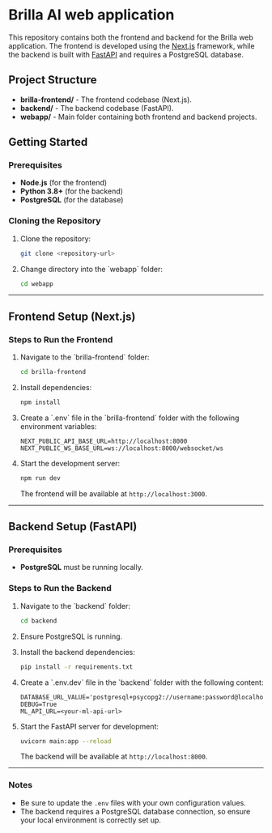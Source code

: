 
# Brilla AI web application

This repository contains both the frontend and backend for the Brilla web application. The frontend is developed using the [Next.js](https://nextjs.org/) framework, while the backend is built with [FastAPI](https://fastapi.tiangolo.com/) and requires a PostgreSQL database.

## Project Structure

- **brilla-frontend/** - The frontend codebase (Next.js).
- **backend/** - The backend codebase (FastAPI).
- **webapp/** - Main folder containing both frontend and backend projects.

## Getting Started

### Prerequisites

- **Node.js** (for the frontend)
- **Python 3.8+** (for the backend)
- **PostgreSQL** (for the database)

### Cloning the Repository

1. Clone the repository:

   ```bash
   git clone <repository-url>
   ```

2. Change directory into the \`webapp\` folder:

   ```bash
   cd webapp
   ```

---

## Frontend Setup (Next.js)

### Steps to Run the Frontend

1. Navigate to the \`brilla-frontend\` folder:

   ```bash
   cd brilla-frontend
   ```

2. Install dependencies:

   ```bash
   npm install
   ```

3. Create a \`.env\` file in the \`brilla-frontend\` folder with the following environment variables:

   ```
   NEXT_PUBLIC_API_BASE_URL=http://localhost:8000
   NEXT_PUBLIC_WS_BASE_URL=ws://localhost:8000/websocket/ws
   ```

4. Start the development server:

   ```bash
   npm run dev
   ```

   The frontend will be available at `http://localhost:3000`.

---

## Backend Setup (FastAPI)

### Prerequisites

- **PostgreSQL** must be running locally.

### Steps to Run the Backend

1. Navigate to the \`backend\` folder:

   ```bash
   cd backend
   ```

2. Ensure PostgreSQL is running.

3. Install the backend dependencies:

   ```bash
   pip install -r requirements.txt
   ```

4. Create a \`.env.dev\` file in the \`backend\` folder with the following content:

   ```
   DATABASE_URL_VALUE='postgresql+psycopg2://username:password@localhost:5432/brillaai'
   DEBUG=True
   ML_API_URL=<your-ml-api-url>
   ```

5. Start the FastAPI server for development:

   ```bash
   uvicorn main:app --reload
   ```

   The backend will be available at `http://localhost:8000`.

---

### Notes

- Be sure to update the `.env` files with your own configuration values.
- The backend requires a PostgreSQL database connection, so ensure your local environment is correctly set up.

